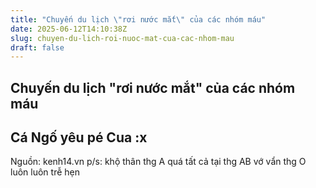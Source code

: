 ```yaml
---
title: "Chuyến du lịch \"rơi nước mắt\" của các nhóm máu"
date: 2025-06-12T14:10:38Z
slug: chuyen-du-lich-roi-nuoc-mat-cua-cac-nhom-mau
draft: false
---
```


## Chuyến du lịch "rơi nước mắt" của các nhóm máu

## Cá Ngố yêu pé Cua :x

Nguồn: kenh14.vn 
p/s: khộ thân thg A quá  tất cả tại thg AB vớ vẩn  thg O luôn luôn trễ hẹn
